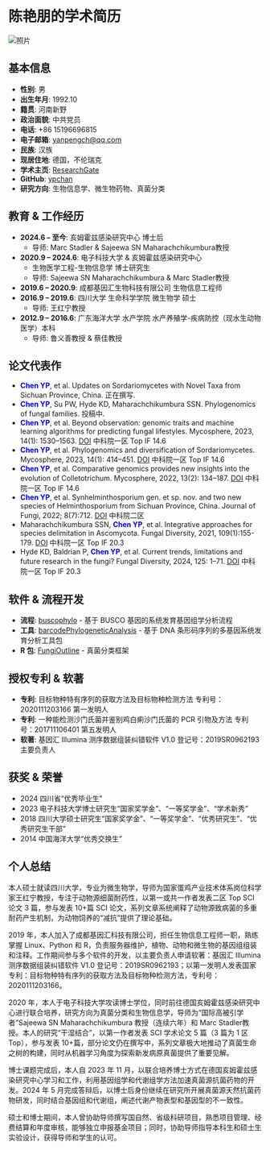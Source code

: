 # 陈艳朋的学术简历

![照片](https://your-image-url.com/photo.jpg)

## 基本信息
- **性别**: 男
- **出生年月**: 1992.10
- **籍贯**: 河南新野
- **政治面貌**: 中共党员
- **电话**: +86 15196696815
- **电子邮箱**: yanpengch@qq.com
- **民族**: 汉族
- **现居住地**: 德国，不伦瑞克
- **学术主页**: [ResearchGate](https://www.researchgate.net/profile/Yanpeng-Chen-2)
- **GitHub**: [ypchan](https://github.com/ypchan)
- **研究方向**: 生物信息学、微生物药物、真菌分类

## 教育 & 工作经历
- **2024.6 – 至今**: 亥姆霍兹感染研究中心 博士后
  - 导师: Marc Stadler & Sajeewa SN Maharachchikumbura教授
- **2020.9 – 2024.6**: 电子科技大学 & 亥姆霍兹感染研究中心
  - 生物医学工程-生物信息学 博士研究生
  - 导师: Sajeewa SN Maharachchikumbura & Marc Stadler教授
- **2019.6 – 2020.9**: 成都基因汇生物科技有限公司 生物信息工程师
- **2016.9 – 2019.6**: 四川大学 生命科学学院 微生物学 硕士
  - 导师: 王红宁教授
- **2012.9 – 2016.6**: 广东海洋大学 水产学院 水产养殖学-疾病防控（现水生动物医学）本科
  - 导师: 鲁义善教授 & 蔡佳教授

## 论文代表作
- **<span style="color:blue">Chen YP</span>**, et al. Updates on Sordariomycetes with Novel Taxa from Sichuan Province, China. 正在撰写.
- **<span style="color:blue">Chen YP</span>**, Su PW, Hyde KD, Maharachchikumbura SSN. Phylogenomics of fungal families. 投稿中.
- **<span style="color:blue">Chen YP</span>**, et al. Beyond observation: genomic traits and machine learning algorithms for predicting fungal lifestyles. Mycosphere, 2023, 14(1): 1530–1563. [DOI](https://doi.org/10.5943/mycosphere/14/1/17) 中科院一区 Top IF 14.6
- **<span style="color:blue">Chen YP</span>**, et al. Phylogenomics and diversification of Sordariomycetes. Mycosphere, 2023, 14(1): 414–451. [DOI](https://doi.org/10.5943/mycosphere/14/1/5) 中科院一区 Top IF 14.6
- **<span style="color:blue">Chen YP</span>**, et al. Comparative genomics provides new insights into the evolution of Colletotrichum. Mycosphere, 2022, 13(2): 134–187. [DOI](https://doi.org/10.5943/mycosphere/si/1f/5) 中科院一区 Top IF 14.6
- **<span style="color:blue">Chen YP</span>**, et al. Synhelminthosporium gen. et sp. nov. and two new species of Helminthosporium from Sichuan Province, China. Journal of Fungi, 2022; 8(7):712. [DOI](https://doi.org/10.3390/jof8070712) 中科院二区
- Maharachchikumbura SSN, **<span style="color:blue">Chen YP</span>**, et al. Integrative approaches for species delimitation in Ascomycota. Fungal Diversity, 2021, 109(1):155-179. [DOI](https://doi.org/10.1007/s13225-021-00486-6) 中科院一区 Top IF 20.3
- Hyde KD, Baldrian P, **<span style="color:blue">Chen YP</span>**, et al. Current trends, limitations and future research in the fungi? Fungal Diversity, 2024, 125: 1–71. [DOI](https://doi.org/10.1007/s13225-023-00532-5) 中科院一区 Top IF 20.3

## 软件 & 流程开发
- **流程**: [buscophylo](https://github.com/ypchan/buscophylo) - 基于 BUSCO 基因的系统发育基因组学分析流程
- **工具**: [barcodePhylogeneticAnalysis](https://github.com/ypchan/barcodePhylogeneticAnalysis) - 基于 DNA 条形码序列的多基因系统发育分析工具包
- **R 包**: [FungiOutline](https://github.com/ypchan/FungiOutline) - 真菌分类框架

## 授权专利 & 软著
- **专利**: 目标物种特有序列的获取方法及目标物种检测方法 专利号：2020111203166 第一发明人
- **专利**: 一种能检测沙门氏菌并鉴别鸡白痢沙门氏菌的 PCR 引物及方法 专利号：201711106401 第五发明人
- **软著**: 基因汇 Illumina 测序数据组装纠错软件 V1.0 登记号：2019SR0962193 主要负责人

## 获奖 & 荣誉
- 2024 四川省“优秀毕业生”
- 2023 电子科技大学博士研究生“国家奖学金”、“一等奖学金”、“学术新秀”
- 2018 四川大学硕士研究生“国家奖学金”、“一等奖学金”、“优秀研究生”、“优秀研究生干部”
- 2014 中国海洋大学“优秀交换生”

## 个人总结
本人硕士就读四川大学，专业为微生物学，导师为国家蛋鸡产业技术体系岗位科学家王红宁教授，专注于动物源细菌耐药性，以第一或共一作者发表二区 Top SCI 论文 3 篇，参与发表 10+篇 SCI 论文，系列文章系统阐释了动物源致病菌的多重耐药产生机制，为动物饲养的“减抗”提供了理论基础。

2019 年，本人加入了成都基因汇科技有限公司，担任生物信息工程师一职，熟练掌握 Linux、Python 和 R，负责服务器维护，植物、动物和微生物的基因组组装和注释。工作期间参与多个软件的开发，以主要负责人申请软著：基因汇 Illumina 测序数据组装纠错软件 V1.0 登记号：2019SR0962193；以第一发明人发表国家专利：目标物种特有序列的获取方法及目标物种检测方法，专利号：2020111203166。

2020 年，本人于电子科技大学攻读博士学位，同时前往德国亥姆霍兹感染研究中心进行联合培养，研究方向为真菌分类和生物信息学，导师为“国际高被引学者”Sajeewa SN Maharachchikumbura 教授（连续六年）和 Marc Stadler教授。本人的研究“干湿结合”，以第一作者发表 SCI 学术论文 5 篇（3 篇为 1 区 Top），参与发表 10+篇，部分论文仍在撰写中，系列文章极大地推动了真菌生命之树的构建，同时从机器学习角度为探索新发病原真菌提供了重要见解。

博士课题完成后，本人自 2023 年 11 月，以联合培养博士方式在德国亥姆霍兹感染研究中心学习和工作，利用基因组学和代谢组学方法加速真菌源抗菌药物的开发。2024 年 5 月完成答辩后，以博士后身份继续在研究所开展真菌源天然抗菌药物研发，同时结合基因组和代谢组，阐述代谢产物表型和基因型的不一致性。

硕士和博士期间，本人曾协助导师撰写国自然、省级科研项目，熟悉项目管理、经费结算和年度审核，能够独立申报基金项目；同时，协助导师指导本科生和硕士生实验设计，获得导师和学生的认可。
